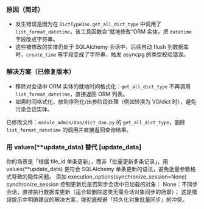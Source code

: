 ### 原因（简述）
- 发生错误是因为在 `DictTypeDao.get_all_dict_type` 中调用了 `list_format_datetime`，该工具函数会“就地修改”ORM 实体，把 `datetime` 字段改成字符串。
- 这些被修改的实体仍处于 SQLAlchemy 会话中，后续自动 flush 到数据库时，`create_time` 等字段变成了字符串，触发 asyncpg 的类型校验错误。

### 解决方案（已修复版本）
- 移除对会话中 ORM 实体的就地时间格式化：`get_all_dict_type` 不再调用 `list_format_datetime`，直接返回 ORM 列表。
- 如需时间格式化，放到序列化/出参阶段处理（例如转换为 VO/dict 时），避免污染会话实体。

已修改文件：`module_admin/dao/dict_dao.py` 的 `get_all_dict_type`，删除 `list_format_datetime` 的调用并直接返回查询结果。

 
### 用 values(**update_data) 替代 [update_data]
你的场景是「根据 file_id 单条更新」，而非「批量更新多条记录」，用 values(**update_data) 更符合 SQLAlchemy 单条更新的语法，避免批量参数格式导致的隐性问题。
添加 execution_options(synchronize_session=None)
synchronize_session 控制更新后是否同步会话中已加载的对象：
None：不同步会话，直接执行数据库更新（适合软删除这类无需会话对象同步的场景）；
这是错误提示中明确建议的解决方案，能彻底规避「持久化对象批量同步」的冲突。